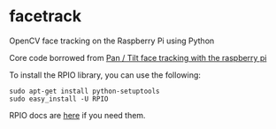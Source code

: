 facetrack
=========

OpenCV face tracking on the Raspberry Pi using Python


Core code borrowed from [Pan / Tilt face tracking with the raspberry pi](http://instructables.com/id/Pan-Tilt-face-tracking-with-the-raspberry-pi "instructables")

To install the RPIO library, you can use the following:
```
sudo apt-get install python-setuptools
sudo easy_install -U RPIO
```


RPIO docs are [here](http://pythonhosted.org/RPIO/rpio_py.html) if you need them.

